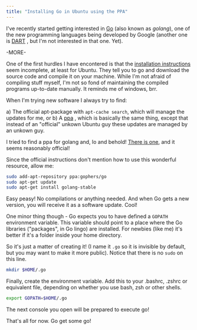 ```yaml
---
title: "Installing Go in Ubuntu using the PPA"
---
```


I've recently started getting interested in [Go](http://golang.org) (also known as *golang*), one of the new programming languages being developed by Google (another one is [DART](http://www.dartlang.org/) , but I'm not interested in that one. Yet).

-MORE-

One of the first hurdles I have encontered is that the [installation instructions](http://golang.org/doc/install#freebsd_linux) seem incomplete, at least for Ubuntu.
They tell you to go and download the source code and compile it on your machine. While I'm not afraid of compiling stuff myself, I'm not so fond of maintaining the compiled programs up-to-date manually. It reminds me of windows, brr.

When I'm trying new software I always try to find:

a) The official apt-package with `apt-cache search`, which will manage the updates for me, or
b) A [ppa](http://www.makeuseof.com/tag/ubuntu-ppa-technology-explained/) , which is basically the same thing, except that
   instead of an "official" unkown Ubuntu guy these updates are managed by an unkown guy.

I tried to find a ppa for golang and, lo and behold! [There is one](https://launchpad.net/~gophers/+archive/go), and it seems reasonably official!

Since the official instructions don't mention how to use this wonderful resource, allow me:

``` bash Install golang-stagle from the gophers/go ppa
sudo add-apt-repository ppa:gophers/go
sudo apt-get update
sudo apt-get install golang-stable
```

Easy peasy! No compilations or anything needed. And when Go gets a new version, you will receive it as a software update. Cool!

One minor thing though - Go expects you to have defined a `GOPATH` environment variable. This variable should point to a place where the Go libraries ("packages", in
Go lingo) are installed. For newbies (like me) it's better if it's a folder inside your home directory.

So it's just a matter of creating it! (I name it `.go` so it is invisible by default, but you may want to make it more public). Notice that there is no `sudo` on this line.

``` bash
mkdir $HOME/.go
```

Finally, create the environment variable. Add this to your .bashrc, .zshrc or equivalent file, depending on whether you use bash, zsh or other shells.

``` bash
export GOPATH=$HOME/.go
```

The next console you open will be prepared to execute go!

That's all for now. Go get some go!
